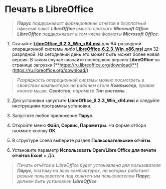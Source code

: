 # Печать в LibreOffice

> _**Парус** поддерживает формирование отчётов в безплатный офисный пакет **LibreOffice** вместо платного **Microsoft Office**. **LibreOffice** поддерживает в том числе форматы **Microsoft Office**._

1. Скачайте [**LibreOffice_6.2.3_Win_x64.msi**](http://download.documentfoundation.org/libreoffice/stable/6.2.3/win/x86_64/LibreOffice_6.2.3_Win_x64.msi) для 64-разрядной операционной системы _либо_ [**LibreOffice_6.2.3_Win_x86.msi**](http://download.documentfoundation.org/libreoffice/stable/6.2.3/win/x86/LibreOffice_6.2.3_Win_x86.msi) для 32-разрядной. На сегодняний день это может быть может более новая версия. В таком случае скачайте последнюю версию **LibreOffice** на странице загрузки [**https://ru.libreoffice.org/download/**](https://ru.libreoffice.org/download/)

> _Разрядность операционной системы можно посмотреть в свойствах компьютера: на рабочем столе **Компьютер**, правая кнопка мыши, **Свойства**, параметр **Тип системы**._.

2. Для установки запустите **LibreOffice_6.2.3_Win_x64.msi** и следуйте инструкциям программы установки.

3. Запустите любое приложение **Парус**.
4. Откройте меню **Файл, Сервис, Параметры**. На форме отбора нажмите кнопку **OK**.
5. В структуре слева выберите раздел **Пользовательские отчёты**.
6. Установите параметр **Использовать Open/Libre Office для печати отчётов Excel** = _Да_.

> _Печать отчётов в LibreOffice будет установлена для пользователя **Парус**, поэтому на всех компьютерах, на которых работают разные пользователи под конктетным пользователем **Парус**, должен быть установлен **LibreOffice**._